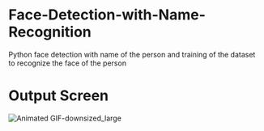 # Face-Detection-with-Name-Recognition
Python face detection with name of the person and training of the dataset to recognize the face of the person
# Output Screen
![Animated GIF-downsized_large](https://user-images.githubusercontent.com/42066122/115507607-f770e880-a299-11eb-9a98-2e481024c16e.gif)


